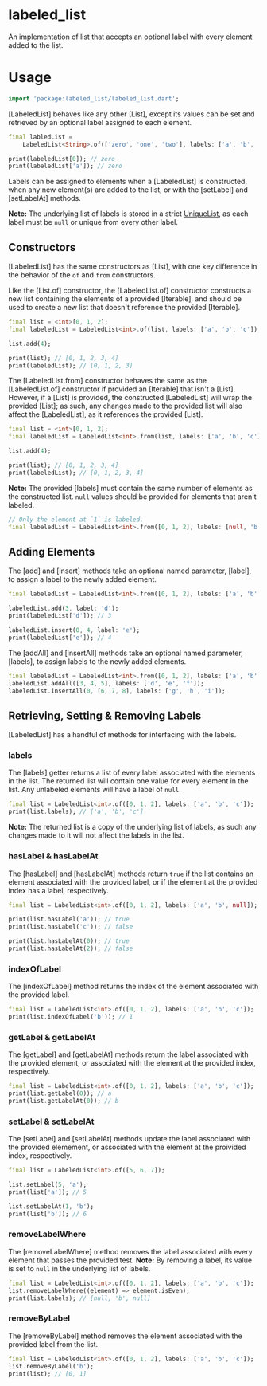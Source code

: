 # labeled_list

An implementation of list that accepts an optional label with
every element added to the list.

# Usage

```dart
import 'package:labeled_list/labeled_list.dart';
```

[LabeledList] behaves like any other [List], except its values can
be set and retrieved by an optional label assigned to each element.

```dart
final labledList =
    LabeledList<String>.of(['zero', 'one', 'two'], labels: ['a', 'b', 'c']);

print(labeledList[0]); // zero
print(labeledList['a']); // zero
```

Labels can be assigned to elements when a [LabeledList] is constructed,
when any new element(s) are added to the list, or with the [setLabel] and
[setLabelAt] methods.

__Note:__ The underlying list of labels is stored in a strict
[UniqueList](https://pub.dev/packages/unique_list), as each label
must be `null` or unique from every other label.

## Constructors

[LabeledList] has the same constructors as [List], with one key difference
in the behavior of the `of` and `from` constructors.

Like the [List.of] constructor, the [LabeledList.of] constructor constructs
a new list containing the elements of a provided [Iterable], and should be used
to create a new list that doesn't reference the provided [Iterable].

```dart
final list = <int>[0, 1, 2];
final labeledList = LabeledList<int>.of(list, labels: ['a', 'b', 'c']);

list.add(4);

print(list); // [0, 1, 2, 3, 4]
print(labeledList); // [0, 1, 2, 3]
```

The [LabeledList.from] constructor behaves the same as the [LabeledList.of]
constructor if provided an [Iterable] that isn't a [List]. However, if a [List]
is provided, the constructed [LabeledList] will wrap the provided [List]; as such,
any changes made to the provided list will also affect the [LabeledList], as it
references the provided [List].

```dart
final list = <int>[0, 1, 2];
final labeledList = LabeledList<int>.from(list, labels: ['a', 'b', 'c']);

list.add(4);

print(list); // [0, 1, 2, 3, 4]
print(labeledList); // [0, 1, 2, 3, 4]
```

__Note:__ The provided [labels] must contain the same number of elements as
the constructed list. `null` values should be provided for elements that aren't
labeled.

```dart
// Only the element at `1` is labeled.
final labeledList = LabeledList<int>.from([0, 1, 2], labels: [null, 'b', null]);
```

## Adding Elements

The [add] and [insert] methods take an optional named parameter, [label], to
assign a label to the newly added element.

```dart
final labeledList = LabeledList<int>.from([0, 1, 2], labels: ['a', 'b', 'c']);

labeledList.add(3, label: 'd');
print(labeledList['d']); // 3

labeledList.insert(0, 4, label: 'e');
print(labeledList['e']); // 4
```

The [addAll] and [insertAll] methods take an optional named parameter, [labels],
to assign labels to the newly added elements.

```dart
final labeledList = LabeledList<int>.from([0, 1, 2], labels: ['a', 'b', 'c']);
labeledList.addAll([3, 4, 5], labels: ['d', 'e', 'f']);
labeledList.insertAll(0, [6, 7, 8], labels: ['g', 'h', 'i']);
```

## Retrieving, Setting & Removing Labels

[LabeledList] has a handful of methods for interfacing with the labels.

### labels

The [labels] getter returns a list of every label associated with the
elements in the list. The returned list will contain one value for every
element in the list. Any unlabeled elements will have a label of `null`.

```dart
final list = LabeledList<int>.of([0, 1, 2], labels: ['a', 'b', 'c']);
print(list.labels); // ['a', 'b', 'c']
```

__Note:__ The returned list is a copy of the underlying list of labels,
as such any changes made to it will not affect the labels in the list.

### hasLabel & hasLabelAt

The [hasLabel] and [hasLabelAt] methods return `true` if the list contains
an element associated with the provided label, or if the element at the
provided index has a label, respectively.

```dart
final list = LabeledList<int>.of([0, 1, 2], labels: ['a', 'b', null]);

print(list.hasLabel('a')); // true
print(list.hasLabel('c')); // false

print(list.hasLabelAt(0)); // true
print(list.hasLabelAt(2)); // false
```

### indexOfLabel

The [indexOfLabel] method returns the index of the element associated with
the provided label.

```dart
final list = LabeledList<int>.of([0, 1, 2], labels: ['a', 'b', 'c']);
print(list.indexOfLabel('b')); // 1
```

### getLabel & getLabelAt

The [getLabel] and [getLabelAt] methods return the label associated with
the provided element, or associated with the element at the provided index,
respectively.

```dart
final list = LabeledList<int>.of([0, 1, 2], labels: ['a', 'b', 'c']);
print(list.getLabel(0)); // a
print(list.getLabelAt(0)); // b
```

### setLabel & setLabelAt

The [setLabel] and [setLabelAt] methods update the label associated
with the provided elemement, or associated with the element at the proivided
index, respectively.

```dart
final list = LabeledList<int>.of([5, 6, 7]);

list.setLabel(5, 'a');
print(list['a']); // 5

list.setLabelAt(1, 'b');
print(list['b']); // 6
```

### removeLabelWhere

The [removeLabelWhere] method removes the label associated with every element
that passes the provided test. __Note:__ By removing a label, its value is
set to `null` in the underlying list of labels.

```dart
final list = LabeledList<int>.of([0, 1, 2], labels: ['a', 'b', 'c']);
list.removeLabelWhere((element) => element.isEven);
print(list.labels); // [null, 'b', null]
```

### removeByLabel

The [removeByLabel] method removes the element associated with the provided
label from the list.

```dart
final list = LabeledList<int>.of([0, 1, 2], labels: ['a', 'b', 'c']);
list.removeByLabel('b');
print(list); // [0, 1]
```
